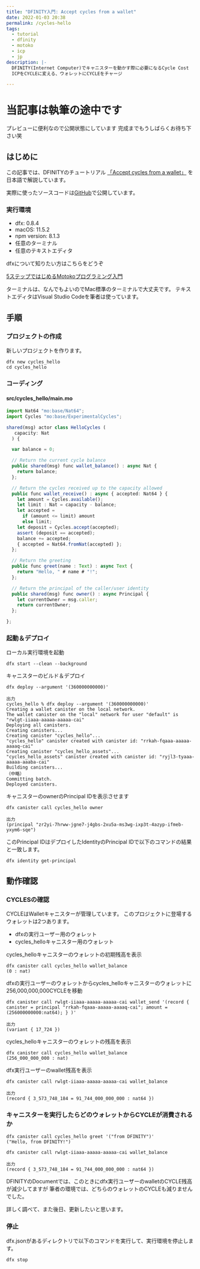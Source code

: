 ```yaml
---
title: "DFINITY入門: Accept cycles from a wallet"
date: 2022-01-03 20:38
permalink: /cycles-hello
tags:
  - tutorial
  - dfinity
  - motoko
  - icp
  - jp
description: |-
  DFINITY(Internet Computer)でキャニスターを動かす際に必要になるCycle Cost
  ICPをCYCLEに変える、ウォレットにCYCLEをチャージ

---
```


# 当記事は執筆の途中です

プレビューに便利なので公開状態にしています
完成までもうしばらくお待ち下さい笑

## はじめに
この記事では、DFINITYのチュートリアル
[「Accept cycles from a wallet」](https://smartcontracts.org/docs/developers-guide/tutorials/simple-cycles.html)
を日本語で解説しています。

実際に使ったソースコードは[GitHub](https://github.com/smacon-dev/motoko-tutorial/tree/main/cycles_hello)で公開しています。

### 実行環境
* dfx: 0.8.4
* macOS: 11.5.2
* npm version: 8.1.3
* 任意のターミナル
* 任意のテキストエディタ

dfxについて知りたい方はこちらをどうぞ

[5ステップではじめるMotokoプログラミング入門](/hello-motoko)

ターミナルは、なんでもよいのでMac標準のターミナルで大丈夫です。
テキストエディタはVisual Studio Codeを筆者は使っています。

## 手順
### プロジェクトの作成

新しいプロジェクトを作ります。

```
dfx new cycles_hello
cd cycles_hello
```

### コーディング

#### src/cycles_hello/main.mo
```ts
import Nat64 "mo:base/Nat64";
import Cycles "mo:base/ExperimentalCycles";

shared(msg) actor class HelloCycles (
   capacity: Nat
  ) {

  var balance = 0;

  // Return the current cycle balance
  public shared(msg) func wallet_balance() : async Nat {
    return balance;
  };

  // Return the cycles received up to the capacity allowed
  public func wallet_receive() : async { accepted: Nat64 } {
    let amount = Cycles.available();
    let limit : Nat = capacity - balance;
    let accepted =
      if (amount <= limit) amount
      else limit;
    let deposit = Cycles.accept(accepted);
    assert (deposit == accepted);
    balance += accepted;
    { accepted = Nat64.fromNat(accepted) };
  };

  // Return the greeting
  public func greet(name : Text) : async Text {
    return "Hello, " # name # "!";
  };

  // Return the principal of the caller/user identity
  public shared(msg) func owner() : async Principal {
    let currentOwner = msg.caller;
    return currentOwner;
  };

};
```

### 起動＆デプロイ

ローカル実行環境を起動
```
dfx start --clean --background
```

キャニスターのビルド＆デプロイ
```
dfx deploy --argument '(360000000000)'
```
```
出力
cycles_hello % dfx deploy --argument '(360000000000)'
Creating a wallet canister on the local network.
The wallet canister on the "local" network for user "default" is "rwlgt-iiaaa-aaaaa-aaaaa-cai"
Deploying all canisters.
Creating canisters...
Creating canister "cycles_hello"...
"cycles_hello" canister created with canister id: "rrkah-fqaaa-aaaaa-aaaaq-cai"
Creating canister "cycles_hello_assets"...
"cycles_hello_assets" canister created with canister id: "ryjl3-tyaaa-aaaaa-aaaba-cai"
Building canisters...
（中略）
Committing batch.
Deployed canisters.
```

キャニスターのownerのPrincipal IDを表示させます
```
dfx canister call cycles_hello owner
```
```
出力
(principal "zr2yi-7hrww-jgne7-j4gbs-2xu5a-ms3wg-ixp3t-4azyp-ifmeb-yxym6-sqe")
```
このPrincipal IDはデプロイしたIdentityのPrincipal IDで以下のコマンドの結果と一致します。
```
dfx identity get-principal
```

## 動作確認
### CYCLESの確認
CYCLEはWalletキャニスターが管理しています。
このプロジェクトに登場するウォレットは2つあります。

* dfxの実行ユーザー用のウォレット
* cycles_helloキャニスター用のウォレット

cycles_helloキャニスターのウォレットの初期残高を表示
```
dfx canister call cycles_hello wallet_balance
(0 : nat)
```

dfxの実行ユーザーのウォレットからcycles_helloキャニスターのウォレットに256,000,000,000CYCLEを移動
```
dfx canister call rwlgt-iiaaa-aaaaa-aaaaa-cai wallet_send '(record { canister = principal "rrkah-fqaaa-aaaaa-aaaaq-cai"; amount = (256000000000:nat64); } )'
```
```
出力
(variant { 17_724 })
```

cycles_helloキャニスターのウォレットの残高を表示
```
dfx canister call cycles_hello wallet_balance
(256_000_000_000 : nat)
```

dfx実行ユーザーのwallet残高を表示
```
dfx canister call rwlgt-iiaaa-aaaaa-aaaaa-cai wallet_balance
```
```
出力
(record { 3_573_748_184 = 91_744_000_000_000 : nat64 })
```

### キャニスターを実行したらどのウォレットからCYCLEが消費されるか
```
dfx canister call cycles_hello greet '("from DFINITY")'
("Hello, from DFINITY!")
```
```
dfx canister call rwlgt-iiaaa-aaaaa-aaaaa-cai wallet_balance
```
```
出力
(record { 3_573_748_184 = 91_744_000_000_000 : nat64 })
```

DFINITYのDocumentでは、このときにdfx実行ユーザーのwalletのCYCLE残高が減少してますが
筆者の環境では、どちらのウォレットのCYCLEも減りませんでした。

詳しく調べて、また後日、更新したいと思います。


### 停止
dfx.jsonがあるディレクトリで以下のコマンドを実行して、実行環境を停止します。
```
dfx stop
```
